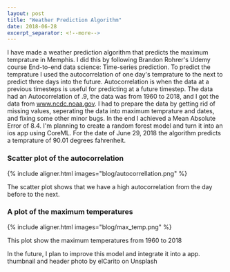 ```yaml
---
layout: post
title: "Weather Prediction Algorithm"
date: 2018-06-28
excerpt_separator: <!--more-->
---
```

I have made a weather prediction algorithm that predicts the maximum temprature in Memphis.
I did this by following Brandon Rohrer's Udemy course End-to-end data science: Time-series prediction.
To predict the temprature I used the autocorrelation of one day's temprature to the next to predict three days into the future. 
Autocorrelation is when the data at a previous timesteps is useful for predicting at a future timestep.
The data had an Autocorrelation of .9, the data was from 1960 to 2018, and I got the data from www.ncdc.noaa.gov.
I had to prepare the data by getting rid of missing values, seperating the data into maximum temprature and dates, and fixing some other minor bugs.
In the end I achieved a Mean Absolute Error of 8.4. I'm planning to create a random forest model and turn it into an ios app using CoreML.
For the date of June 29, 2018 the algorithm predicts a temprature of 90.01 degrees fahrenheit.

### Scatter plot of the autocorrelation

{% include aligner.html images="blog/autocorrellation.png" %}

 

The scatter plot shows that we have a high autocorrelation from the day before to the next.


### A plot of the maximum temperatures

{% include aligner.html images="blog/max_temp.png" %}

This plot show the maximum temperatures from 1960 to 2018

In the future, I plan to improve this model and integrate it into a app.
thumbnail and header photo by elCarito on Unsplash
